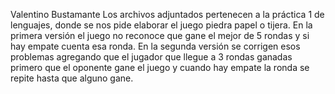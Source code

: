Valentino Bustamante
Los archivos adjuntados pertenecen a la práctica 1 de lenguajes, donde se nos pide elaborar el juego piedra papel o tijera. En la primera versión el juego no reconoce que gane el mejor de 5 rondas y si hay empate cuenta esa ronda. En la segunda versión se corrigen esos problemas agregando que el jugador que llegue a 3 rondas ganadas primero que el oponente gane el juego y cuando hay empate la ronda se repite hasta que alguno gane.
